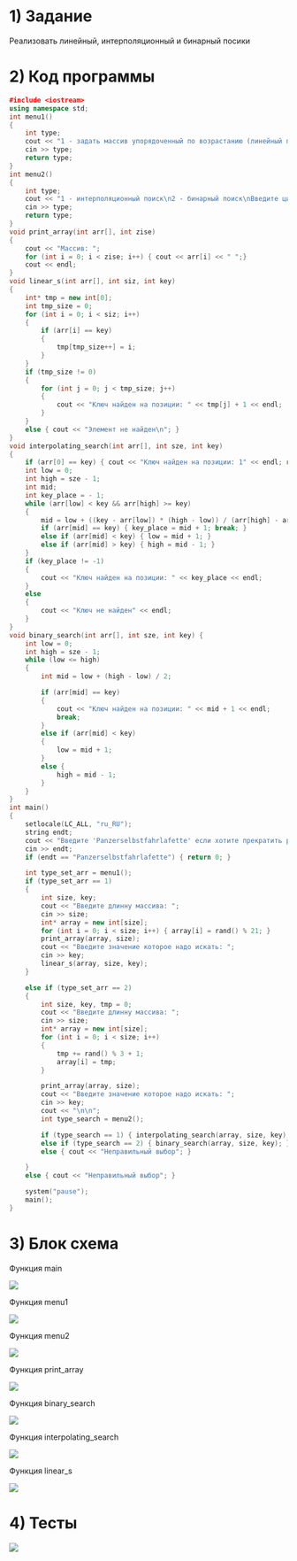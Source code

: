 # 1) Задание 

Реализовать линейный, интерполяционный и бинарный посики

# 2) Код программы

```cpp
﻿#include <iostream>
using namespace std;
int menu1()
{
	int type;
	cout << "1 - задать массив упорядоченный по возрастанию (линейный поиск)\n2 - задать массив не упорядоченный по возрастанию (интерполяционный и бинарный поиск)\nВведите цифру соответствующую тому как задать массив: ";
	cin >> type;
	return type;
}
int menu2()
{
	int type;
	cout << "1 - интерполяционный поиск\n2 - бинарный поиск\nВведите цифру соответствующую тому какой метод поиска использовать: ";
	cin >> type;
	return type;
}
void print_array(int arr[], int zise)
{
	cout << "Массив: ";
	for (int i = 0; i < zise; i++) { cout << arr[i] << " ";}
	cout << endl;
}
void linear_s(int arr[], int siz, int key)
{
	int* tmp = new int[0];
	int tmp_size = 0;
	for (int i = 0; i < siz; i++)
	{
		if (arr[i] == key)
		{
			tmp[tmp_size++] = i;
		}
	}
	if (tmp_size != 0)
	{
		for (int j = 0; j < tmp_size; j++)
		{
			cout << "Ключ найден на позиции: " << tmp[j] + 1 << endl;
		}
	}
	else { cout << "Элемент не найден\n"; }
}
void interpolating_search(int arr[], int sze, int key) 
{
	if (arr[0] == key) { cout << "Ключ найден на позиции: 1" << endl; return;}
	int low = 0;
	int high = sze - 1;
	int mid;
	int key_place = - 1;
	while (arr[low] < key && arr[high] >= key)
	{
		mid = low + ((key - arr[low]) * (high - low)) / (arr[high] - arr[low]);
		if (arr[mid] == key) { key_place = mid + 1; break; }
		else if (arr[mid] < key) { low = mid + 1; }
		else if (arr[mid] > key) { high = mid - 1; }
	}
	if (key_place != -1) 
	{
		cout << "Ключ найден на позиции: " << key_place << endl;
	}
	else 
	{
		cout << "Ключ не найден" << endl;
	}
}
void binary_search(int arr[], int sze, int key) {
	int low = 0;
	int high = sze - 1;
	while (low <= high) 
	{
		int mid = low + (high - low) / 2;

		if (arr[mid] == key)
		{
			cout << "Ключ найден на позиции: " << mid + 1 << endl;
			break;
		}
		else if (arr[mid] < key) 
		{
			low = mid + 1;
		}
		else {
			high = mid - 1;
		}
	}
}
int main()
{
	setlocale(LC_ALL, "ru_RU");
	string endt;
	cout << "Введите 'Panzerselbstfahrlafette' если хотите прекратить работу программы: ";
	cin >> endt;
	if (endt == "Panzerselbstfahrlafette") { return 0; }

	int type_set_arr = menu1();
	if (type_set_arr == 1)
	{
		int size, key;
		cout << "Введите длинну массива: ";
		cin >> size;
		int* array = new int[size];
		for (int i = 0; i < size; i++) { array[i] = rand() % 21; }
		print_array(array, size);
		cout << "Введите значение которое надо искать: ";
		cin >> key;
		linear_s(array, size, key);
	}

	else if (type_set_arr == 2)
	{
		int size, key, tmp = 0;
		cout << "Введите длинну массива: ";
		cin >> size;
		int* array = new int[size];
		for (int i = 0; i < size; i++) 
		{
			tmp += rand() % 3 + 1;
			array[i] = tmp;
		}

		print_array(array, size);
		cout << "Введите значение которое надо искать: ";
		cin >> key;
		cout << "\n\n";
		int type_search = menu2();

		if (type_search == 1) { interpolating_search(array, size, key); }
		else if (type_search == 2) { binary_search(array, size, key); }
		else { cout << "Неправильный выбор"; }

	}
	else { cout << "Неправильный выбор"; }

	system("pause");
	main();
}
```

# 3) Блок схема

Функция main

<image src ="https://github.com/Yagirsk/Labs_PSTU_2023/blob/main/SEM2/LABS/SEARCH_3/images/3_sear_main.drawio.png">

Функция menu1

<image src ="https://github.com/Yagirsk/Labs_PSTU_2023/blob/main/SEM2/LABS/SEARCH_3/images/3_sear_menu1.drawio.png">

Функция menu2

<image src ="https://github.com/Yagirsk/Labs_PSTU_2023/blob/main/SEM2/LABS/SEARCH_3/images/3_sear_menu2.drawio.png">

Функция print_array

<image src ="https://github.com/Yagirsk/Labs_PSTU_2023/blob/main/SEM2/LABS/SEARCH_3/images/3_sear_print.drawio.png">

Функция binary_search

<image src ="https://github.com/Yagirsk/Labs_PSTU_2023/blob/main/SEM2/LABS/SEARCH_3/images/3_sear_binSort.drawio.png">

Функция interpolating_search

<image src ="https://github.com/Yagirsk/Labs_PSTU_2023/blob/main/SEM2/LABS/SEARCH_3/images/3_sear_interp.drawio.png">

Функция linear_s

<image src ="https://github.com/Yagirsk/Labs_PSTU_2023/blob/main/SEM2/LABS/SEARCH_3/images/3_sear_linSort.drawio.png">



# 4) Тесты

<image src ="https://github.com/Yagirsk/Labs_PSTU_2023/blob/main/SEM2/LABS/SEARCH_3/images/изображение_2024-03-24_225149280.png">
